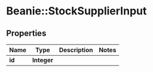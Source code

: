# Beanie::StockSupplierInput

## Properties
Name | Type | Description | Notes
------------ | ------------- | ------------- | -------------
**id** | **Integer** |  | 



